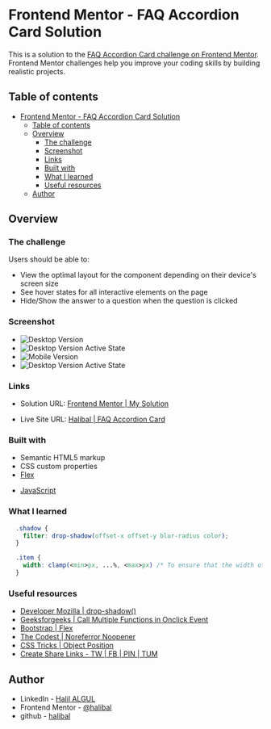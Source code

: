 # Frontend Mentor - FAQ Accordion Card Solution

This is a solution to the [FAQ Accordion Card challenge on Frontend Mentor](https://www.frontendmentor.io/challenges/article-preview-component-dYBN_pYFT). Frontend Mentor challenges help you improve your coding skills by building realistic projects.

## Table of contents

- [Frontend Mentor - FAQ Accordion Card Solution](#frontend-mentor---faq-accordion-card-solution)
  - [Table of contents](#table-of-contents)
  - [Overview](#overview)
    - [The challenge](#the-challenge)
    - [Screenshot](#screenshot)
    - [Links](#links)
    - [Built with](#built-with)
    - [What I learned](#what-i-learned)
    - [Useful resources](#useful-resources)
  - [Author](#author)

## Overview

### The challenge

Users should be able to:

- View the optimal layout for the component depending on their device's screen size
- See hover states for all interactive elements on the page
- Hide/Show the answer to a question when the question is clicked

### Screenshot

- ![Desktop Version]()
- ![Desktop Version Active State]()
- ![Mobile Version]()
- ![Desktop Version Active State]()

### Links

- Solution URL: [Frontend Mentor | My Solution](https://www.frontendmentor.io/solutions/interactive-rating-component-html-js-css-bootstrap-r1NJ0ru4q)
  
- Live Site URL: [Halibal | FAQ Accordion Card](https://halibal.github.io/article-preview-component/)

### Built with

- Semantic HTML5 markup
- CSS custom properties
- [Flex](https://getbootstrap.com/docs/5.0/utilities/flex/)
<!-- - [Bootstrap](https://getbootstrap.com/docs/5.1/getting-started/introduction/) -->
- [JavaScript](https://www.javascript.com)

### What I learned

```css
  .shadow {
    filter: drop-shadow(offset-x offset-y blur-radius color);
  }

  .item {
    width: clamp(<min>px, ...%, <max>px) /* To ensure that the width of the item is ...% of parent, but > ...px(minimum) and < ...px(maximum) */
  }
```

### Useful resources

- [Developer Mozilla | drop-shadow()](https://developer.mozilla.org/en-US/docs/Web/CSS/filter-function/drop-shadow)
- [Geeksforgeeks | Call Multiple Functions in Onclick Event](https://www.geeksforgeeks.org/call-multiple-javascript-functions-in-onclick-event/)
- [Bootstrap | Flex](https://getbootstrap.com/docs/5.0/utilities/flex/)
- [The Codest | Noreferror Noopener](https://thecodest.co/blog/web-app-security-target-_blank-vulnerability)
- [CSS Tricks | Object Position](https://css-tricks.com/almanac/properties/o/object-fit/)
- [Create Share Links - TW | FB | PIN | TUM](https://gist.github.com/chrisjlee/5196139)

## Author

- LinkedIn - [Halil ALGUL](https://www.linkedin.com/in/halilagul/)
- Frontend Mentor - [@halibal](https://www.frontendmentor.io/profile/halibal)
- github - [halibal](https://github.com/halibal)
